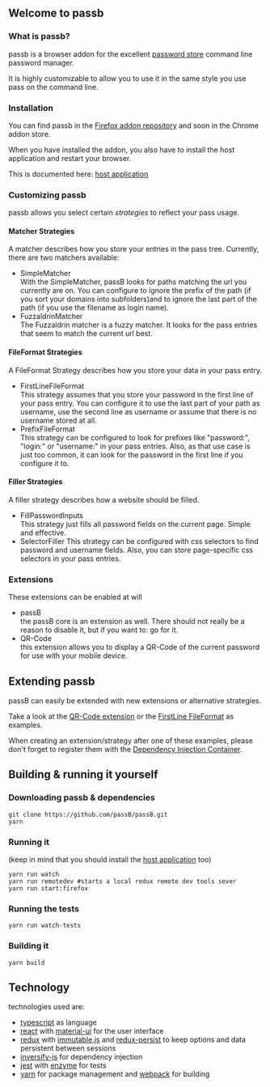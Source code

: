 ## Welcome to passb

### What is passb?

passb is a browser addon for the excellent [password store](https://passwordstore.org) command line password manager.

It is highly customizable to allow you to use it in the same style you use pass on the command line. 

### Installation

You can find passb in the [Firefox addon repository](https://addons.mozilla.org/firefox/addon/passb/) and soon in the Chrome addon store.

When you have installed the addon, you also have to install the host application and restart your browser.

This is documented here: [host application](./host_application.md)

### Customizing passb

passb allows you select certain *strategies* to reflect your pass usage.

#### Matcher Strategies

A matcher describes how you store your entries in the pass tree.
Currently, there are two matchers available:

* SimpleMatcher  
With the SimpleMatcher, passB looks for paths matching the url you currently are on. You can configure to ignore the prefix of the path (if you sort your domains into subfolders)and to ignore the last part of the path (if you use the filename as login name).
* FuzzaldrinMatcher  
The Fuzzaldrin matcher is a fuzzy matcher. It looks for the pass entries that seem to match the current url best.

#### FileFormat Strategies

A FileFormat Strategy describes how you store your data in your pass entry.

* FirstLineFileFormat  
This strategy assumes that you store your password in the first line of your pass entry. You can configure it to use the last part of your path as username, use the second line as username or assume that there is no username stored at all.
* PrefixFileFormat  
This strategy can be configured to look for prefixes like "password:", "login:" or "username:" in your pass entries. Also, as that use case is just too common, it can look for the password in the first line if you configure it to.

#### Filler Strategies

A filler strategy describes how a website should be filled.

* FillPasswordInputs  
This strategy just fills all password fields on the current page. Simple and effective.
* SelectorFiller
This strategy can be configured with css selectors to find password and username fields. Also, you can store page-specific css selectors in your pass entries.

### Extensions

These extensions can be enabled at will

* passB  
the passB core is an extension as well. There should not really be a reason to disable it, but if you want to: go for it.
* QR-Code  
this extension allows you to display a QR-Code of the current password for use with your mobile device.

## Extending passb

passB can easily be extended with new extensions or alternative strategies.

Take a look at the [QR-Code extension](https://github.com/passB/passB/tree/master/src/Extensions/QRCodeExtension) or the [FirstLine FileFormat](https://github.com/passB/passB/tree/master/src/PluggableStrategies/FileFormats/FirstLineFileFormat) as examples.

When creating an extension/strategy after one of these examples, please don't forget to register them with the [Dependency Injection Container](https://github.com/passB/passB/blob/master/src/Container.ts).

## Building & running it yourself

### Downloading passb & dependencies

```
git clone https://github.com/passB/passB.git
yarn
```

### Running it

(keep in mind that you should install the [host application](./host_application.html) too)

```
yarn run watch
yarn run remotedev #starts a local redux remote dev tools sever
yarn run start:firefox
```

### Running the tests

```
yarn run watch-tests
```

### Building it

```
yarn build
```

## Technology

technologies used are:

* [typescript](https://www.typescriptlang.org/) as language
* [react](https://reactjs.org) with [material-ui](https://material-ui-next.com/) for the user interface
* [redux](https://redux.js.org) with [immutable.js](https://facebook.github.io/immutable-js/) and [redux-persist](https://github.com/rt2zz/redux-persist) to keep options and data persistent between sessions
* [inversify-js](https://github.com/inversify/InversifyJS) for dependency injection
* [jest](https://facebook.github.io/jest/) with [enzyme](https://github.com/airbnb/enzyme) for tests 
* [yarn](https://yarnpkg.com) for package management and [webpack](https://github.com/webpack/webpack) for building 
